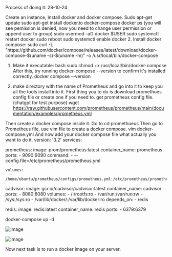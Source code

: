Process of doing it: 28-10-24

Create an instance, 
Install docker and docker compose. 
Sudo apt-get update
sudo apt-get install docker.io docker-compose
docker ps
(you will see pemission is denied, now you need to change user permission or append user to group)
sudo usermod -aG docker $USER
sudo systemctl restart docker
sudo reboot
sudo systemctl enable docker
2. 
Install docker compose: 
sudo curl -L "https://github.com/docker/compose/releases/latest/download/docker-compose-$(uname -s)-$(uname -m)" -o /usr/local/bin/docker-compose

1.	Make it executable:
bash
sudo chmod +x /usr/local/bin/docker-compose
After this, try running docker-compose --version to confirm it's installed correctly. 
docker compose --version

3. make directory with the name of Prometheus and go into it to keep you all the tools install into it.
 First thing you to do is download promethues config file or create one if you need to. 
get prometheus config file.  (chatgpt for test purpose)
wget https://raw.githubusercontent.com/prometheus/prometheus/main/documentation/examples/prometheus.yml

Then
create a docker compose inside it. 
Go to cd promethueus
Then go to Prometheus  file, use vim file to create a docker compose.
vim docker-compose.yml
And now add your docker compose file what actually you want to do it.
version: '3.2'
services:

  prometheus:
    image: prom/prometheus:latest
    container_name: prometheus
    ports:
      - 9090:9090
    command:
      - --config.file=/etc/prometheus/prometheus.yml

    volumes:
      - /home/ubuntu/prometheus/configs/prometheus.yml:/etc/prometheus/prometheus.yml


  cadvisor:
    image: gcr.io/cadvisor/cadvisor:latest
    container_name: cadvisor
    ports:
      - 8080:8080
    volumes:
      - /:/rootfs:ro
      - /var/run:/var/run:rw
      - /sys:/sys:ro
      - /var/lib/docker/:/var/lib/docker:ro
    depends_on:
      - redis

  redis:
    image: redis:latest
    container_name: redis
    ports:
      - 6379:6379


docker-compose up -d
 

![image](https://github.com/user-attachments/assets/d883c6e7-0b33-4b1b-b3b2-7c8aafb33780)

![image](https://github.com/user-attachments/assets/0004595d-b918-47bd-9720-85017533a60e)

 
Now next task is to run a docker image on your server.

